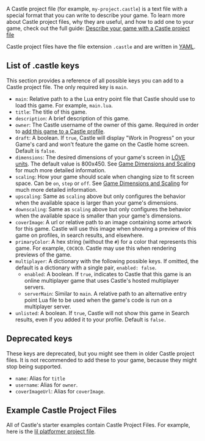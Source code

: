 A Castle project file (for example, `my-project.castle`) is a text file with a special format that you can write to describe your game. To learn more about Castle project files, why they are useful, and how to add one to your game, check out the full guide: [Describe your game with a Castle project file](/documentation/tutorials/describe-your-game-with-a-castle-project-file)

Castle project files have the file extension `.castle` and are written in [YAML](https://en.wikipedia.org/wiki/YAML).

## List of .castle keys

This section provides a reference of all possible keys you can add to a Castle project file. The only required key is `main`.

- `main`: Relative path to a the Lua entry point file that Castle should use to load this game. For example, `main.lua`.
- `title`: The title of this game.
- `description`: A brief description of this game.
- `owner`: The Castle username of the owner of this game. Required in order to [add this game to a Castle profile](/documentation/tutorials/adding-games-to-your-profile).
- `draft`: A boolean. If `true`, Castle will display "Work in Progress" on your Game's card and won't feature the game on the Castle home screen. Default is `false`.
- `dimensions`: The desired dimensions of your game's screen in [LÖVE units](https://love2d.org/wiki/love.graphics.getDimensions). The default value is 800x450. See [Game Dimensions and Scaling](/documentation/reference/game-dimensions-and-scaling) for much more detailed information.
- `scaling`: How your game should scale when changing size to fit screen space. Can be `on`, `step` or `off`. See [Game Dimensions and Scaling](/documentation/reference/game-dimensions-and-scaling) for much more detailed information.
- `upscaling`: Same as `scaling` above but only configures the behavior when the available space is larger than your game's dimensions.
- `downscaling`: Same as `scaling` above but only configures the behavior when the available space is smaller than your game's dimensions.
- `coverImage`: A url or relative path to an image containing some artwork for this game. Castle will use this image when showing a preview of this game on profiles, in search results, and elsewhere.
- `primaryColor`: A hex string (without the `#`) for a color that represents this game. For example, `C0C0C0`. Castle may use this when rendering previews of the game.
- `multiplayer`: A dictionary with the following possible keys. If omitted, the default is a dictionary with a single pair, `enabled: false`.
  - `enabled`: A boolean. If `true`, indicates to Castle that this game is an online multiplayer game that uses Castle's hosted multiplayer servers.
  - `serverMain`: Similar to `main`. A relative path to an alternative entry point Lua file to be used when the game's code is run on a multiplayer server.
- `unlisted`: A boolean. If `true`, Castle will not show this game in Search results, even if you added it to your profile. Default is `false.`

## Deprecated keys

These keys are deprecated, but you might see them in older Castle project files. It is not recommended to add these to your game, because they might stop being supported.

- `name`: Alias for `title`
- `username`: Alias for `owner`.
- `coverImageUrl`: Alias for `coverImage`.

## Example Castle Project Files

All of Castle's starter examples contain Castle Project Files. For example, here is the [lil platformer project file](https://github.com/bridgs/lil-platformer/blob/master/lil-platformer.castle).